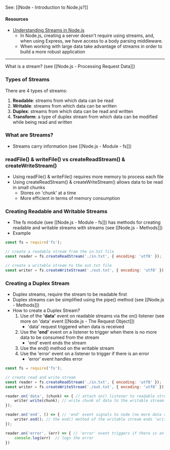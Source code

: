 See: [[Node - Introduction to Node.js?]]
#### Resources
* [Understanding Streams in Node.js](https://nodesource.com/blog/understanding-streams-in-nodejs/)
	* In Node.js, creating a server doesn't require using streams, and, when using Express, we have access to a body parsing middleware.
	* When working with large data take advantage of streams in order to build a more robust application

--- 
What is a stream? (see [[Node.js - Processing Request Data]])

### Types of Streams
There are 4 types of streams:
1) **Readable**: streams from which data can be read
2) **Writable**: streams from which data can be written
4) **Duplex**: streams from which data can be read and written
5) **Transform**: a type of duplex stream from which data can be modified while being read and written
### What are Streams?
* Streams carry information (see [[Node.js - Module - fs]])

### readFile() & writeFile() vs createReadStream() & createWriteStream()
* Using readFile() & writeFile() requires more memory to process each file
* Using createReadStream() & createWriteStream() allows data to be read in small chunks
	* Stores on 'chunk' at a time
	* More efficient in terms of memory consumption

### Creating Readable and Writable Streams
* The fs module (see [[Node.js - Module - fs]]) has methods for creating readable and writable streams with streams (see [[Node.js - Methods]])
* Example
```js
const fs = require('fs'); 

// create a readable stream from the in.txt file 
const reader = fs.createReadStream('./in.txt', { encoding: 'utf8' }); 

// create a writable stream to the out.txt file 
const writer = fs.createWriteStream('./out.txt', { encoding: 'utf8' });
```

### Creating a Duplex Stream
* Duplex streams, require the stream to be readable first
* Duplex streams can be simplified using the pipe() method (see [[Node.js - Methods]])
* How to create a Duplex Stream?
	1) Use of the **'data'** event on readable streams via the on() listener (see more on 'data' event [[Node.js - The Request Object]])
		* 'data' request triggered when data is received
	2) Use the **'end'** event on a listener to trigger when there is no more data to be consumed from the stream
		* 'end' event ends the stream
	3) Use the end() method on the writable stream
	4) Use the 'error' event on a listener to trigger if there is an error
		* 'error' event handles error
```js
const fs = require('fs');

// create read and write stream
const reader = fs.createReadStream('./in.txt', { encoding: 'utf8' }); 
const writer = fs.createWriteStream('./out.txt', { encoding: 'utf8' });

reader.on('data', (chunk) => { // attach on() listener to readable stream
	writer.write(chunk); // write chunk of data to the writable stream
});

reader.on('end', () => { // 'end' event signals to node (no more data coming in)
	writer.end(); // the end() method of the writable stream ends 'writing'
});

reader.on('error', (err) => { // 'error' event triggers if there is an error
	console.log(err)  // logs the error
})
```


